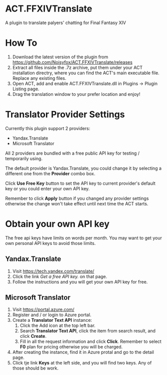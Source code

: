 # ACT.FFXIVTranslate
A plugin to translate palyers' chatting for Final Fantasy XIV

# How To
1. Download the latest version of the plugin from https://github.com/Noisyfox/ACT.FFXIVTranslate/releases
2. Extract all files inside the .7z archive, put them under your ACT installation directry,
where you can find the ACT's main executable file. Replace any existing files.
3. Open ACT, add and enable ACT.FFXIVTranslate.dll in Plugins -> Plugin Listing page.
4. Drag the translation window to your prefer location and enjoy!

# Translator Provider Settings
Currently this plugin support 2 providers:
- Yandax.Translate
- Microsoft Translator

All 2 providers are bundled with a free public API key for testing / temporarily using.

The default provider is Yandax.Translate, you could change it by selecting a different one from the **Provider** combo box.

Click **Use Free Key** button to set the API key to current provider's default key or you could enter your own API key.

Remember to click **Apply** button if you changed any provider settings otherwise the change won't take effect until next time
the ACT starts.

# Obtain your own API key
The free api keys have limits on words per month. You may want to get your own personal API keys to avoid those limits.

## Yandax.Translate
1. Visit https://tech.yandex.com/translate/
2. Click the link *Get a free API key.* on that page.
3. Follow the instructions and you will get your own API key for free.

## Microsoft Translator
1. Visit https://portal.azure.com/
2. Register and / or login to Azure portal.
3. Create a **Translator Text API** instance:
   1. Click the Add icon at the top left bar.
   2. Search **Translator Text API**, click the item from search result, and click **Create**.
   3. Fill in all the request information and click **Click**. Remember to select **F0** plan for
   pricing otherwise you will be charged.
4. After creating the instance, find it in Azure protal and go to the detail page.
5. Click tje link **Keys** at the left side, and you will find two keys. Any of those should be work.
